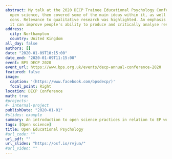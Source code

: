 ```yaml
---
abstract: My talk at the 2020 DECP Trainee Educational Psychology Conference. I defined 
  open science, then covered some of the main ideas within it, as well as the pros and 
  cons. Relevance to qualitative research was highlighted. An emphasis was placed on how 
  it can improve people's ability to produce and critically analyse research.
address:
  city: Northampton
  country: United Kingdom
all_day: false
authors: []
date: "2020-01-09T10:15:00"
date_end: "2020-01-09T11:15:00"
event: BPS DECP 2020
event_url: https://www.bps.org.uk/events/decp-annual-conference-2020
featured: false
image:
  caption: '(https://www.facebook.com/bpsdecp/)'
  focal_point: Right
location: DECP Conference
math: true
#projects:
#- internal-project
publishDate: "2020-01-01"
#slides: example
summary: An introduction to open science practices in relation to EP work and qualitative research.
tags: [Open science]
title: Open Educational Psychology
#url_code: ""
url_pdf: ""
url_slides: "https://osf.io/rvjua/"
#url_video: ""
---
```

